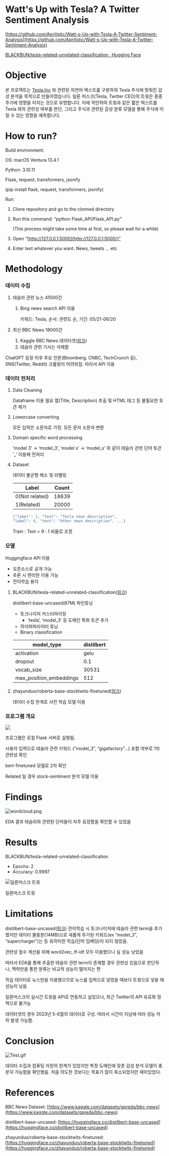 # Watt's Up with Tesla? A Twitter Sentiment Analysis

[https://github.com/Aprilistic/Watt-s-Up-with-Tesla-A-Twitter-Sentiment-Analysis](https://github.com/Aprilistic/Watt-s-Up-with-Tesla-A-Twitter-Sentiment-Analysis)

[BLACKBUN/tesla-related-unrelated-classification · Hugging Face](https://huggingface.co/BLACKBUN/tesla-related-unrelated-classification)

# Objective

본 프로젝트는 [Tesla.Inc](https://www.notion.so/Tesla-related-tweet-influence-analyzer-df420b14aa5042f081b9d477ded231aa?pvs=21) 와 관련된 자연어 텍스트를 구분하여 Tesla 주식에 맞춰진 감성 분석을 목적으로 만들어졌습니다. 일론 머스크(Tesla, Twitter CEO)의 트윗은 종종 주가에 영향을 미치는 것으로 유명합니다. 이에 착안하여 트윗과 같은 짧은 텍스트를 Tesla 와의 관련성 여부를 판단, 그리고 주식과 관련된 감성 분류 모델을 통해 주식에 미칠 수 있는 영향을 예측합니다.

# How to run?

Build environment:

OS: macOS Ventura 13.4.1

Python: 3.10.11

Flask, request, transformers, jsonify

(pip install flask, request, transformers, jsonify)

Run:

1. Clone repository and go to the clonned directory
2. Run this command: “python Flask_API/Flask_API.py”
    
    (This process might take some time at first, so please wait for a while)
    
3. Open “[http://127.0.0.1:5000](http://127.0.0.1:5000/)”
4. Enter text whatever you want. News, tweets … etc

# Methodology

### 데이터 수집

1. 테슬라 관련 뉴스 41000건
    1. Bing news search API 이용
        
        키워드: Tesla, 순서: 관련도 순, 기간: 05/21-06/20
        
2. 최신 BBC News 18000건
    1. Kaggle BBC News 데이터셋([링크](https://www.kaggle.com/datasets/gpreda/bbc-news))
    2. 테슬라 관련 기사는 삭제함

ChatGPT 등장 이후 주요 언론(Bloomberg, CNBC, TechCrunch 등), SNS(Twitter, Reddit) 크롤링이 어려워짐. 따라서 API 이용

### 데이터 전처리

1. Data Cleaning
    
    Dataframe 이용 필요 열(Title, Description) 추출 및 HTML 태그 등 불필요한 토큰 제거
    
2. Lowercase converting
    
    모든 입력은 소문자로 가정. 모든 문자 소문자 변환
    
3. Domain specific word processing
    
    ‘model 3’ → ‘model_3’, ‘model s’ → ‘model_s’ 와 같이 테슬라 관련 단어 토큰 ‘_’ 이용해 전처리
    
4. Dataset
    
    데이터 불균형 해소 및 라벨링
    
    | Label | Count |
    | --- | --- |
    | 0(Not related) | 18639 |
    | 1(Related) | 20000 |
    
    ```cpp
    {"label": 1, "text": "Tesla news description",
    "label": 0, "text": "Other news description", ...}
    ```
    
    Train : Test = 9 : 1 비율로 조정
    

### 모델

Huggingface API 이용

- 오픈소스로 공개 가능
- 추론 시 편리한 이용 가능
- 전이학습 용이

1. BLACKBUN/tesla-related-unrelated-classification([링크](https://huggingface.co/BLACKBUN/tesla-related-unrelated-classification))
    
    distilbert-base-uncased(67M) 파인튜닝
    
    - 토크나이저 커스터마이징
        - ‘tesla’, ‘model_3’ 등 도매인 특화 토큰 추가
    - 하이퍼파라미터 튜닝
    - Binary classification
    
    | model_type | distilbert |
    | --- | --- |
    | activation | gelu |
    | dropout | 0.1 |
    | vocab_size | 30531 |
    | max_position_embeddings | 512 |
    
2. zhayunduo/roberta-base-stocktwits-finetuned([링크](https://huggingface.co/zhayunduo/roberta-base-stocktwits-finetuned))
    
    데이터 수집 한계로 사전 학습 모델 이용
    

### 프로그램 개요

[![](https://mermaid.ink/img/pako:eNplkcuOwiAUhl_lhNVMoi_gYhK1VSdzibGdVeuCwLElUmgo2Gms7z60OBdHFoTz8fFzOxOmOZIZOUjdspIaC2mUK_Btnj2r2vkaP-0eptOnPkHFe1g8bA3WRjNsGhiVx7BgMUiQZCk2ksILdq02HJYlsuM-GMlo9O_awkq7IWx5DrZBiSeqGAb_cuMHNw5sOR5liNihpBZ9SJQNpQklWA1j5v6v_-PGWWI1O4K_ixWV72CuqOwa0Vz9OORjQa04YQ-r7I12UGjgulX_HGcNlT2sh_1LoYqb6a1uRIjYfEe4-mpE48V2cfLxmgayuiPrO7K5IYH9zpMJqdBUVHD_neeB5MSWWGFOZn7I8UCdtDnJ1cWr1FmddIqRmTUOJ8TV3D9QJGhhaBXg5QscA6oI?type=png)](https://mermaid.live/edit#pako:eNplkcuOwiAUhl_lhNVMoi_gYhK1VSdzibGdVeuCwLElUmgo2Gms7z60OBdHFoTz8fFzOxOmOZIZOUjdspIaC2mUK_Btnj2r2vkaP-0eptOnPkHFe1g8bA3WRjNsGhiVx7BgMUiQZCk2ksILdq02HJYlsuM-GMlo9O_awkq7IWx5DrZBiSeqGAb_cuMHNw5sOR5liNihpBZ9SJQNpQklWA1j5v6v_-PGWWI1O4K_ixWV72CuqOwa0Vz9OORjQa04YQ-r7I12UGjgulX_HGcNlT2sh_1LoYqb6a1uRIjYfEe4-mpE48V2cfLxmgayuiPrO7K5IYH9zpMJqdBUVHD_neeB5MSWWGFOZn7I8UCdtDnJ1cWr1FmddIqRmTUOJ8TV3D9QJGhhaBXg5QscA6oI)

프로그램은 로컬 Flask 서버로 실행됨.

사용자 입력으로 테슬라 관련 키워드 (”model_3”, “gigafactory”…) 포함 여부로 1차 관련성 확인

bert-finetuned 모델로 2차 확인

Related 일 경우 stock-sentiment 분석 모델 이용

# Findings

![wordcloud.png](wordcloud.png)

EDA 결과 테슬라와 관련된 단어들이 자주 등장함을 확인할 수 있었음

# Results

BLACKBUN/tesla-related-unrelated-classification

- Epochs: 2
- Accuracy: 0.9997

![일론머스크 트윗](examples.png)

일론머스크 트윗

# Limitations

distilbert-base-uncased([링크](https://huggingface.co/distilbert-base-uncased)) 전이학습 시 토크나이저에 테슬라 관련 term을 추가했지만 데이터 불충분(14MB)으로 새롭게 추가된 키워드(ex “model_3”, “supercharger”)는 등 유의미한 학습(단어 임베딩)이 되지 않았음. 

관련성 점수 계산을 위해 word2vec, tf-idf 모두 이용했으나 실 성능 낮았음

따라서 EDA를 통해 추출한 테슬라 관련 term이 존재할 경우 관련성 있음으로 판단하나, 맥락만을 통한 분류는 비교적 성능이 떨어지는 편

학습 데이터로 뉴스만을 이용했으므로 뉴스를 입력으로 넣었을 때보다 트윗으로 넣을 때 성능이 낮음

일론머스크의 실시간 트윗을 API로 연동하고 싶었으나, 최근 Twitter의 API 유료화 정책으로 불가능

데이터셋의 경우 2023년 5-6월의 데이터로 구성. 따라서 시간이 지남에 따라 성능 저하 발생 가능함.

# Conclusion

![Test.gif](Test.gif)

데이터 수집과 컴퓨팅 자원의 한계가 있었지만 특정 도매인에 맞춘 감성 분석 모델이 충분히 가능함을 확인했음. 처음 의도한 것보다는 목표가 많이 축소되었지만 재미있었다.

# References

BBC News Dataset: [https://www.kaggle.com/datasets/gpreda/bbc-news](https://www.kaggle.com/datasets/gpreda/bbc-news)

distilbert-base-uncased: [https://huggingface.co/distilbert-base-uncased](https://huggingface.co/distilbert-base-uncased)

zhayunduo/roberta-base-stocktwits-finetuned: [https://huggingface.co/zhayunduo/roberta-base-stocktwits-finetuned](https://huggingface.co/zhayunduo/roberta-base-stocktwits-finetuned)